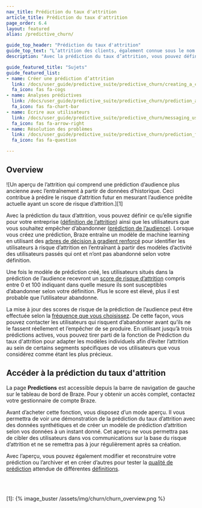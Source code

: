 ```yaml
---
nav_title: Prédiction du taux d'attrition
article_title: Prédiction du taux d'attrition
page_order: 6.4
layout: featured
alias: /predictive_churn/

guide_top_header: "Prédiction du taux d'attrition"
guide_top_text: "L’attrition des clients, également connue sous le nom de rotation de la clientèle ou perte de clients, est l’un des indicateurs les plus importants à envisager pour les entreprises en croissance. Disposer des bons outils pour traiter l’attrition est essentiel pour minimiser les pertes et maximiser la rétention client. Pour obtenir l’avantage sur ces utilisateurs susceptibles d’abandonner, Braze propose la prédiction du taux d'attrition, offrant une approche proactive pour minimiser l’attrition future."
description: "Avec la prédiction du taux d’attrition, vous pouvez définir ce qu’elle signifie pour votre entreprise ainsi que les utilisateurs que vous souhaitez empêcher d’abandonner."

guide_featured_title: "Sujets"
guide_featured_list:
- name: Créer une prédiction d’attrition
  link: /docs/user_guide/predictive_suite/predictive_churn/creating_a_churn_prediction/
  fa_icon: fas fa-cogs
- name: Analyses prédictives
  link: /docs/user_guide/predictive_suite/predictive_churn/prediction_analytics/
  fa_icon: fas fa-chart-bar
- name: Écrire aux utilisateurs
  link: /docs/user_guide/predictive_suite/predictive_churn/messaging_users/
  fa_icon: fas fa-arrow-right
- name: Résolution des problèmes
  link: /docs/user_guide/predictive_suite/predictive_churn/prediction_faq/
  fa_icon: fas fa-question

---
```


## Overview

![Un aperçu de l’attrition qui comprend une prédiction d’audience plus ancienne avec l’entraînement à partir de données d’historique. Ceci contribue à prédire le risque d’attrition futur en mesurant l’audience prédite actuelle ayant un score de risque d’attrition.][1]

Avec la prédiction du taux d’attrition, vous pouvez définir ce qu’elle signifie pour votre entreprise ([définition de l’attrition]({{site.baseurl}}/user_guide/predictive_suite/predictive_churn/creating_a_churn_prediction/#step-2-define-churn)) ainsi que les utilisateurs que vous souhaitez empêcher d’abandonner ([prédiction de l’audience]({{site.baseurl}}/user_guide/predictive_suite/predictive_churn/creating_a_churn_prediction/#step-3-filter-your-prediction-audience)). Lorsque vous créez une prédiction, Braze entraîne un modèle de machine learning en utilisant des [arbres de décision à gradient renforcé](https://en.wikipedia.org/wiki/Gradient_boosting) pour identifier les utilisateurs à risque d’attrition en l’entraînant à partir des modèles d’activité des utilisateurs passés qui ont et n’ont pas abandonné selon votre définition.

Une fois le modèle de prédiction créé, les utilisateurs situés dans la prédiction de l’audience recevront un [score de risque d’attrition]({{site.baseurl}}/user_guide/predictive_suite/predictive_churn/prediction_analytics/#churn_score) compris entre 0 et 100 indiquant dans quelle mesure ils sont susceptibles d’abandonner selon votre définition. Plus le score est élevé, plus il est probable que l’utilisateur abandonne. 

La mise à jour des scores de risque de la prédiction de l’audience peut être effectuée selon la [fréquence que vous choisissez]({{site.baseurl}}/user_guide/predictive_suite/predictive_churn/creating_a_churn_prediction/#step-4-choose-the-update-frequency-for-churn-predictions). De cette façon, vous pouvez contacter les utilisateurs qui risquent d’abandonner avant qu’ils ne le fassent réellement et l’empêcher de se produire. En utilisant jusqu’à trois prédictions actives, vous pouvez tirer parti de la fonction de Prédiction du taux d'attrition pour adapter les modèles individuels afin d’éviter l’attrition au sein de certains segments spécifiques de vos utilisateurs que vous considérez comme étant les plus précieux.

## Accéder à la prédiction du taux d'attrition

La page **Predictions** est accessible depuis la barre de navigation de gauche sur le tableau de bord de Braze. Pour y obtenir un accès complet, contactez votre gestionnaire de compte Braze. 

Avant d’acheter cette fonction, vous disposez d’un mode aperçu. Il vous permettra de voir une démonstration de la prédiction du taux d’attrition avec des données synthétiques et de créer un modèle de prédiction d’attrition selon vos données à un instant donné. Cet aperçu ne vous permettra pas de cibler des utilisateurs dans vos communications sur la base du risque d’attrition et ne se remettra pas à jour régulièrement après sa création.

Avec l’aperçu, vous pouvez également modifier et reconstruire votre prédiction ou l’archiver et en créer d’autres pour tester la [qualité de prédiction]({{site.baseurl}}/user_guide/predictive_suite/predictive_churn/prediction_analytics/prediction_quality/) attendue de différentes [définitions]({{site.baseurl}}/user_guide/predictive_suite/predictive_churn/creating_a_churn_prediction/#step-2-define-churn).

<br><br>

[1]: {% image_buster /assets/img/churn/churn_overview.png %}
